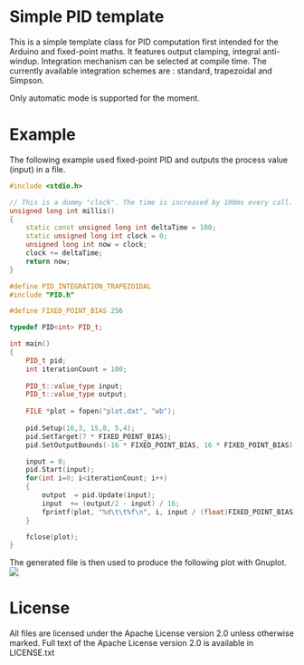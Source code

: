 # Simple PID template #

This is a simple template class for PID computation first intended for the Arduino and fixed-point maths.
It features output clamping, integral anti-windup. Integration mechanism can be selected at compile time.
The currently available integration schemes are : standard, trapezoidal and Simpson.

Only automatic mode is supported for the moment.

# Example #
The following example used fixed-point PID and outputs the process value (input) in a file.
```cpp
#include <stdio.h>

// This is a dummy "clock". The time is increased by 100ms every call.
unsigned long int millis()
{
    static const unsigned long int deltaTime = 100;
    static unsigned long int clock = 0;
    unsigned long int now = clock;
    clock += deltaTime;
    return now;
}

#define PID_INTEGRATION_TRAPEZOIDAL
#include "PID.h"

#define FIXED_POINT_BIAS 256

typedef PID<int> PID_t;

int main()
{
    PID_t pid;
    int iterationCount = 100;
    
    PID_t::value_type input;
    PID_t::value_type output;
    
    FILE *plot = fopen("plot.dat", "wb");
    
    pid.Setup(16,3, 15,8, 5,4);
    pid.SetTarget(7 * FIXED_POINT_BIAS);
    pid.SetOutputBounds(-16 * FIXED_POINT_BIAS, 16 * FIXED_POINT_BIAS);

    input = 0;
    pid.Start(input);
    for(int i=0; i<iterationCount; i++)
    {
        output  = pid.Update(input);
        input  += (output/2 - input) / 16;
        fprintf(plot, "%d\t\t%f\n", i, input / (float)FIXED_POINT_BIAS);
    }

    fclose(plot);
}

```
The generated file is then used to produce the following plot with Gnuplot.
![](http://blockos.org/mooz/input.png) 

# License #

All files are licensed under the Apache License version 2.0 unless otherwise marked. Full text of the Apache License version 2.0 is available in LICENSE.txt
